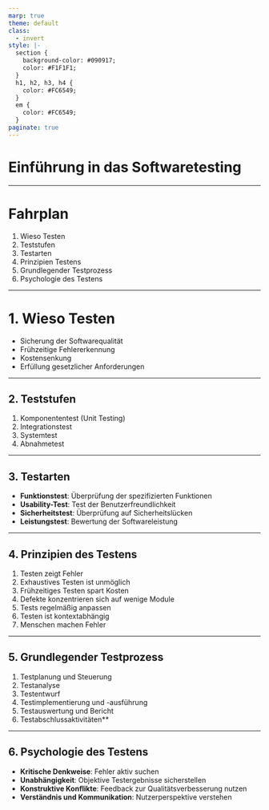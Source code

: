 ```yaml
---
marp: true
theme: default
class:
  - invert
style: |-
  section {
    background-color: #090917;
    color: #F1F1F1;
  }
  h1, h2, h3, h4 {
    color: #FC6549;
  }
  em {
    color: #FC6549;
  }
paginate: true
---
```


# Einführung in das Softwaretesting

---

# Fahrplan

1. Wieso Testen
2. Teststufen
3. Testarten
4. Prinzipien Testens
5. Grundlegender Testprozess
6. Psychologie des Testens

---

# 1. Wieso Testen

- Sicherung der Softwarequalität
- Frühzeitige Fehlererkennung
- Kostensenkung
- Erfüllung gesetzlicher Anforderungen

---

## 2. Teststufen

1. Komponententest (Unit Testing)
2. Integrationstest
3. Systemtest
4. Abnahmetest

---

## 3. Testarten

- **Funktionstest**: Überprüfung der spezifizierten Funktionen
- **Usability-Test**: Test der Benutzerfreundlichkeit
- **Sicherheitstest**: Überprüfung auf Sicherheitslücken
- **Leistungstest**: Bewertung der Softwareleistung

---

## 4. Prinzipien des Testens

1. Testen zeigt Fehler
2. Exhaustives Testen ist unmöglich
3. Frühzeitiges Testen spart Kosten
4. Defekte konzentrieren sich auf wenige Module
5. Tests regelmäßig anpassen
6. Testen ist kontextabhängig
7. Menschen machen Fehler

---

## 5. Grundlegender Testprozess

1. Testplanung und Steuerung
2. Testanalyse
3. Testentwurf
4. Testimplementierung und -ausführung
5. Testauswertung und Bericht
6. Testabschlussaktivitäten**

---

## 6. Psychologie des Testens

- **Kritische Denkweise**: Fehler aktiv suchen
- **Unabhängigkeit**: Objektive Testergebnisse sicherstellen
- **Konstruktive Konflikte**: Feedback zur Qualitätsverbesserung nutzen
- **Verständnis und Kommunikation**: Nutzerperspektive verstehen



